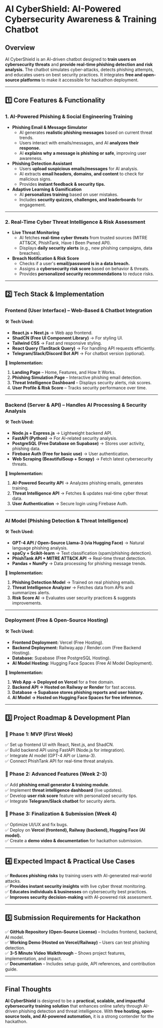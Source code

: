 # **AI CyberShield: AI-Powered Cybersecurity Awareness & Training Chatbot**  

## **Overview**  
AI CyberShield is an AI-driven chatbot designed to **train users on cybersecurity threats** and **provide real-time phishing detection and risk analysis.** The chatbot simulates cyber-attacks, detects phishing attempts, and educates users on best security practices. It integrates **free and open-source platforms** to make it accessible for hackathon deployment.  

---

## **1️⃣ Core Features & Functionality**  

### **1. AI-Powered Phishing & Social Engineering Training**  
- **Phishing Email & Message Simulator**  
  - AI generates **realistic phishing messages** based on current threat trends.  
  - Users interact with emails/messages, and AI **analyzes their response.**  
  - AI **explains why a message is phishing or safe**, improving user awareness.  
- **Phishing Detection Assistant**  
  - Users **upload suspicious emails/messages** for AI analysis.  
  - AI extracts **email headers, domains, and content** to check for malicious signs.  
  - Provides **instant feedback & security tips.**  
- **Adaptive Learning & Gamification**  
  - AI **personalizes training** based on user mistakes.  
  - Includes **security quizzes, challenges, and leaderboards** for engagement.  

---

### **2. Real-Time Cyber Threat Intelligence & Risk Assessment**  
- **Live Threat Monitoring**  
  - AI fetches **real-time cyber threats** from trusted sources (MITRE ATT&CK, PhishTank, Have I Been Pwned API).  
  - Displays **daily security alerts** (e.g., new phishing campaigns, data breaches).  
- **Breach Notification & Risk Score**  
  - Checks if a user's **email/password is in a data breach.**  
  - Assigns a **cybersecurity risk score** based on behavior & threats.  
  - Provides **personalized security recommendations** to reduce risks.  

---

## **2️⃣ Tech Stack & Implementation**  

### **Frontend (User Interface) – Web-Based & Chatbot Integration**  
🛠 **Tech Used:**  
- **React.js + Next.js** → Web app frontend.  
- **ShadCN (Free UI Component Library)** → For styling UI.  
- **Tailwind CSS** → Fast and responsive styling.  
- **React Query (TanStack Query)** → For handling API requests efficiently.  
- **Telegram/Slack/Discord Bot API** → For chatbot version (optional).  

📌 **Implementation:**  
1. **Landing Page** – Home, Features, and How It Works.  
2. **Phishing Simulation Page** – Interactive phishing email detection.  
3. **Threat Intelligence Dashboard** – Displays security alerts, risk scores.  
4. **User Profile & Risk Score** – Tracks security performance over time.  

---

### **Backend (Server & API) – Handles AI Processing & Security Analysis**  
🛠 **Tech Used:**  
- **Node.js + Express.js** → Lightweight backend API.  
- **FastAPI (Python)** → For AI-related security analysis.  
- **PostgreSQL (Free Database on Supabase)** → Stores user activity, phishing data.  
- **Firebase Auth (Free for basic use)** → User authentication.  
- **Web Scraping (BeautifulSoup + Scrapy)** → Fetch latest cybersecurity threats.  

📌 **Implementation:**  
1. **AI-Powered Security API** → Analyzes phishing emails, generates training.  
2. **Threat Intelligence API** → Fetches & updates real-time cyber threat data.  
3. **User Authentication** → Secure login using Firebase Auth.  

---

### **AI Model (Phishing Detection & Threat Intelligence)**  
🛠 **Tech Used:**  
- **GPT-4 API / Open-Source Llama-3 (via Hugging Face)** → Natural language phishing analysis.  
- **spaCy + Scikit-learn** → Text classification (spam/phishing detection).  
- **PhishTank API + MITRE ATT&CK API** → Real-time threat detection.  
- **Pandas + NumPy** → Data processing for phishing message trends.  

📌 **Implementation:**  
1. **Phishing Detection Model** → Trained on real phishing emails.  
2. **Threat Intelligence Analyzer** → Fetches data from APIs and summarizes alerts.  
3. **Risk Score AI** → Evaluates user security practices & suggests improvements.  

---

### **Deployment (Free & Open-Source Hosting)**  
🛠 **Tech Used:**  
- **Frontend Deployment:** Vercel (Free Hosting).  
- **Backend Deployment:** Railway.app / Render.com (Free Backend Hosting).  
- **Database:** Supabase (Free PostgreSQL Hosting).  
- **AI Model Hosting:** Hugging Face Spaces (Free AI Model Deployment).  

📌 **Implementation:**  
1. **Web App → Deployed on Vercel** for a free domain.  
2. **Backend API → Hosted on Railway or Render** for fast access.  
3. **Database → Supabase stores phishing reports and user history.**  
4. **AI Model → Hosted on Hugging Face Spaces for free inference.**  

---

## **3️⃣ Project Roadmap & Development Plan**  

### **📌 Phase 1: MVP (First Week)**  
✅ Set up frontend UI with React, Next.js, and ShadCN.  
✅ Build backend API using FastAPI (Node.js for integration).  
✅ Integrate AI model (GPT-4 API or Llama-3).  
✅ Connect PhishTank API for real-time threat analysis.  

### **📌 Phase 2: Advanced Features (Week 2-3)**  
✅ Add **phishing email generator & training module**.  
✅ Implement **threat intelligence dashboard** (live updates).  
✅ Develop **user risk score** feature with personalized security tips.  
✅ Integrate **Telegram/Slack chatbot** for security alerts.  

### **📌 Phase 3: Finalization & Submission (Week 4)**  
✅ Optimize UI/UX and fix bugs.  
✅ Deploy on **Vercel (frontend), Railway (backend), Hugging Face (AI model).**  
✅ Create a **demo video & documentation** for hackathon submission.  

---

## **4️⃣ Expected Impact & Practical Use Cases**  
✅ **Reduces phishing risks** by training users with AI-generated real-world attacks.  
✅ **Provides instant security insights** with live cyber threat monitoring.  
✅ **Educates individuals & businesses** on cybersecurity best practices.  
✅ **Improves security decision-making** with AI-powered risk assessment.  

---

## **5️⃣ Submission Requirements for Hackathon**  
✅ **GitHub Repository (Open-Source License)** – Includes frontend, backend, AI model.  
✅ **Working Demo (Hosted on Vercel/Railway)** – Users can test phishing detection.  
✅ **3-5 Minute Video Walkthrough** – Shows project features, implementation, and impact.  
✅ **Documentation** – Includes setup guide, API references, and contribution guide.  

---

## **Final Thoughts**  
**AI CyberShield** is designed to be a **practical, scalable, and impactful cybersecurity training solution** that enhances online safety through AI-driven phishing detection and threat intelligence. With **free hosting, open-source tools, and AI-powered automation,** it is a strong contender for the hackathon.

